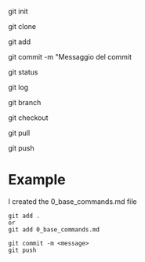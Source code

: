 git init

git clone <repository>

git add <file>

git commit -m "Messaggio del commit

git status

git log

git branch

git checkout <branch>

git pull

git push


# Example 

I created the 0_base_commands.md file 
```
git add .
or 
git add 0_base_commands.md

git commit -m <message>
git push 
```